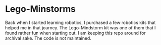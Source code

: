 # Lego-Minstorms
Back when I started learning robotics, I purchased a few robotics kits that helped me in that journey. The Lego-Mindstorm kit was one of them that I found rather fun when starting out. I am keeping this repo around for archival sake. The code is not maintained.
